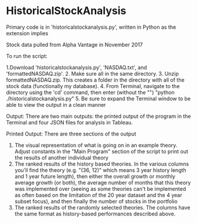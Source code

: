 # HistoricalStockAnalysis

Primary code is in 'historicalstockanalysis.py', written in Python as the extension implies

Stock data pulled from Alpha Vantage in November 2017


To run the script:

1.Download 'historicalstockanalysis.py', 'NASDAQ.txt', and 'formattedNASDAQ.zip'. 
2. Make sure all in the same directory. 
3. Unzip formattedNASDAQ.zip. This creates a folder in the directory with all of the stock data (functionally my database).
4. From Terminal, navigate to the directory using the 'cd' command, then enter (without the "") "python ./historicalstockanalysis.py"
5. Be sure to expand the Terminal window to be able to view the output in a clean manner


Output:
There are two main outputs: the printed output of the program in the Terminal and four JSON files for analysis in Tableau.

  Printed Output:
  There are three sections of the output
  1. The visual representation of what is going on in an example theory. Adjust constants in the "Main Program" section of the script to print out the results of another individual theory
  2. The ranked results of the history based theories. In the various columns you'll find the theory (e.g. "(36, 12)" which means 3 year history length and 1 year future length), then either the overall growth or monthly average growth (or both), the average number of months that this theory was implemented over (seeing as some theories can't be implemented as often based on the limitation of the 20 year dataset and the 4 year subset focus), and then finally the number of stocks in the portfolio
  3. The ranked results of the randomly selected theories. The columns have the same format as history-based performances described above.


